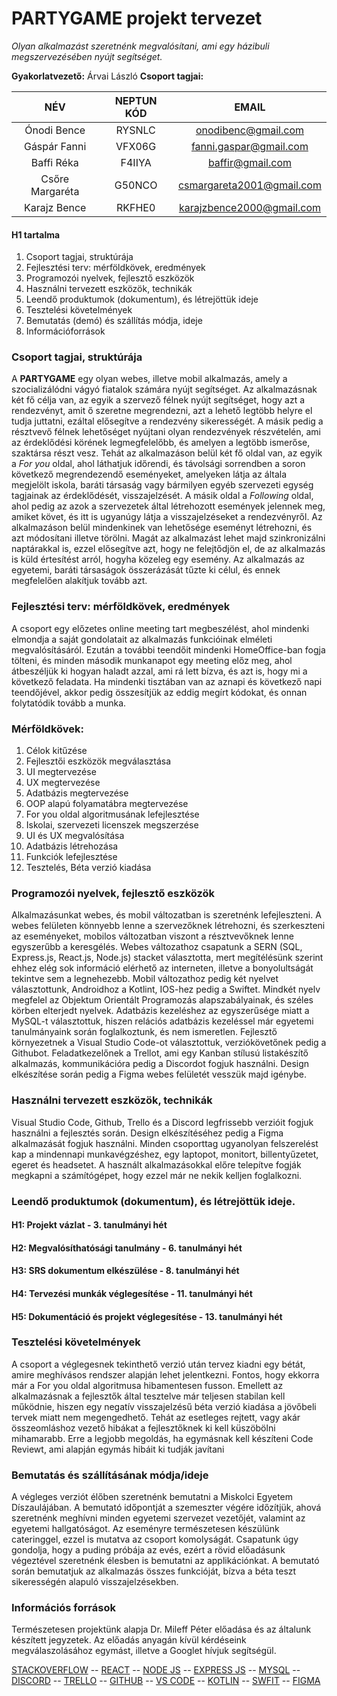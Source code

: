 ﻿# PARTYGAME projekt tervezet
*Olyan alkalmazást szeretnénk megvalósítani, ami egy házibuli megszervezésében nyújt segítséget.*

**Gyakorlatvezető:** Árvai László
**Csoport tagjai:**

|NÉV|NEPTUN KÓD|EMAIL|
| :-: | :-: | :-: |
|Ónodi Bence|RYSNLC|onodibenc@gmail.com|
|Gáspár Fanni|VFX06G|fanni.gaspar@gmail.com|
|Baffi Réka|F4IIYA|baffir@gmail.com|
|Csőre Margaréta|G50NCO|csmargareta2001@gmail.com|
|Karajz Bence|RKFHE0|karajzbence2000@gmail.com|


#### H1 tartalma
1. Csoport tagjai, struktúrája
1. Fejlesztési terv: mérföldkövek, eredmények
1. Programozói nyelvek, fejlesztő eszközök
1. Használni tervezett eszközök, technikák
1. Leendő produktumok (dokumentum), és létrejöttük ideje
1. Tesztelési követelmények
1. Bemutatás (demó) és szállítás módja, ideje
1. Információforrások

### **Csoport tagjai, struktúrája**
A **PARTYGAME** egy olyan webes, illetve mobil alkalmazás, amely a szocializálódni vágyó fiatalok számára nyújt segítséget. 
Az alkalmazásnak két fő célja van, az egyik a szervező félnek nyújt segítséget, hogy azt a rendezvényt, amit ő szeretne megrendezni, azt a lehető legtöbb helyre el tudja juttatni, ezáltal elősegítve a rendezvény sikerességét. A másik pedig a résztvevő félnek lehetőséget nyújtani olyan rendezvények részvételén, ami az érdeklődési körének legmegfelelőbb, és amelyen a legtöbb ismerőse, szaktársa részt vesz. 
Tehát az alkalmazáson belül két fő oldal van, az egyik a *For you* oldal, ahol láthatjuk időrendi, és távolsági sorrendben a soron következő megrendezendő eseményeket, amelyeken látja az általa megjelölt iskola, baráti társaság vagy bármilyen egyéb szervezeti egység tagjainak az érdeklődését, visszajelzését. A másik oldal a *Following* oldal, ahol pedig az azok a szervezetek által létrehozott események jelennek meg, amiket követ, és itt is ugyanúgy látja a visszajelzéseket a rendezvényről. 
Az alkalmazáson belül mindenkinek van lehetősége eseményt létrehozni, és azt módosítani illetve törölni. Magát az alkalmazást lehet majd szinkronizálni naptárakkal is, ezzel elősegítve azt, hogy ne felejtődjön el, de az alkalmazás is küld értesítést arról, hogyha közeleg egy esemény. Az alkalmazás az egyetemi, baráti társaságok összerázását tűzte ki célul, és ennek megfelelően alakítjuk tovább azt.
### **Fejlesztési terv: mérföldkövek, eredmények**
A csoport egy előzetes online meeting tart megbeszélést, ahol mindenki elmondja a saját gondolatait az alkalmazás funkcióinak elméleti megvalósításáról. Ezután a további teendőit mindenki HomeOffice-ban fogja tölteni, és minden második munkanapot egy meeting előz meg, ahol átbeszéljük ki hogyan haladt azzal, ami rá lett bízva, és azt is, hogy mi a következő feladata. Ha mindenki tisztában van az aznapi és következő napi teendőjével, akkor pedig összesítjük az eddig megírt kódokat, és onnan folytatódik tovább a munka.

### **Mérföldkövek:**
1. Célok kitűzése
1. Fejlesztői eszközök megválasztása
1. UI megtervezése
1. UX megtervezése
1. Adatbázis megtervezése
1. OOP alapú folyamatábra megtervezése
1. For you oldal algoritmusának lefejlesztése
1. Iskolai, szervezeti licenszek megszerzése
1. UI és UX megvalósítása
1. Adatbázis létrehozása
1. Funkciók lefejlesztése
1. Tesztelés, Béta verzió kiadása

### **Programozói nyelvek, fejlesztő eszközök**
Alkalmazásunkat webes, és mobil változatban is szeretnénk lefejleszteni. A webes felületen könnyebb lenne a szervezőknek létrehozni, és szerkeszteni az eseményeket, mobilos változatban viszont a résztvevőknek lenne egyszerűbb a keresgélés.
Webes változathoz csapatunk a SERN (SQL, Express.js, React.js, Node.js) stacket választotta, mert megítélésünk szerint ehhez elég sok információ elérhető az interneten, illetve a bonyolultságát tekintve sem a legnehezebb.
Mobil változathoz pedig két nyelvet választottunk, Androidhoz a Kotlint, IOS-hez pedig a Swiftet. Mindkét nyelv megfelel az Objektum Orientált Programozás alapszabályainak, és széles körben elterjedt nyelvek.
Adatbázis kezeléshez az egyszerűsége miatt a MySQL-t választottuk, hiszen relációs adatbázis kezeléssel már egyetemi tanulmányaink során foglalkoztunk, és nem ismeretlen.
Fejlesztő környezetnek a Visual Studio Code-ot választottuk, verziókövetőnek pedig a Githubot. Feladatkezelőnek a Trellot, ami egy Kanban stílusú listakészítő alkalmazás, kommunikációra pedig a Discordot fogjuk használni. Design elkészítése során pedig a Figma webes felületét vesszük majd igénybe.

### **Használni tervezett eszközök, technikák**
Visual Studio Code, Github, Trello és a Discord legfrissebb verzióit fogjuk használni a fejlesztés során. Design elkészítéséhez pedig a Figma alkalmazását fogjuk használni.
Minden csoporttag ugyanolyan felszerelést kap a mindennapi munkavégzéshez, egy laptopot, monitort, billentyűzetet, egeret és headsetet. A használt alkalmazásokkal előre telepítve fogják megkapni a számítógépet, hogy ezzel már ne nekik kelljen foglalkozni.

### **Leendő produktumok (dokumentum), és létrejöttük ideje.**
 #### **H1:** Projekt vázlat - 3. tanulmányi hét
 #### **H2:** Megvalósíthatósági tanulmány - 6. tanulmányi hét
 #### **H3:** SRS dokumentum elkészülése - 8. tanulmányi hét
 #### **H4:** Tervezési munkák véglegesítése - 11. tanulmányi hét
 #### **H5:** Dokumentáció és projekt véglegesítése - 13. tanulmányi hét

### **Tesztelési követelmények**
A csoport a véglegesnek tekinthető verzió után tervez kiadni egy bétát, amire meghívásos rendszer alapján lehet jelentkezni. Fontos, hogy ekkorra már a For you oldal algoritmusa hibamentesen fusson. Emellett az alkalmazásnak a fejlesztők által tesztelve már teljesen stabilan kell működnie, hiszen egy negatív visszajelzésű béta verzió kiadása a jövőbeli tervek miatt nem megengedhető. Tehát az esetleges rejtett, vagy akár összeomláshoz vezető hibákat a fejlesztőknek ki kell küszöbölni mihamarabb. Erre a legjobb megoldás, ha egymásnak kell készíteni Code Reviewt, ami alapján egymás hibáit ki tudják javítani

### **Bemutatás és szállításának módja/ideje**
A végleges verziót élőben szeretnénk bemutatni a Miskolci Egyetem Díszaulájában. A bemutató időpontját a szemeszter végére időzítjük, ahová szeretnénk meghívni minden egyetemi szervezet vezetőjét, valamint az egyetemi hallgatóságot. Az eseményre természetesen készülünk cateringgel, ezzel is mutatva az csoport komolyságát. Csapatunk úgy gondolja, hogy a puding próbája az evés, ezért a rövid előadásunk végeztével szeretnénk élesben is bemutatni az applikációnkat. A bemutató során bemutatjuk az alkalmazás összes funkcióját, bízva a béta teszt sikerességén alapuló visszajelzésekben.

### **Információs források**
Természetesen projektünk alapja Dr. Mileff Péter előadása és az általunk készített jegyzetek.
Az előadás anyagán kívül kérdéseink megválaszolásához egymást, illetve a Googlet hívjuk segítségül.

[STACKOVERFLOW](https://stackoverflow.com/) -- [REACT](https://react.dev/) -- [NODE JS](https://nodejs.org/) -- [EXPRESS JS](https://expressjs.com/) -- [MYSQL](https://www.mysql.com/) -- [DISCORD](https://discord.com/) -- [TRELLO](https://trello.com/) -- [GITHUB](https://github.com/) -- [VS CODE](https://code.visualstudio.com/) -- [KOTLIN](https://kotlinlang.org/) -- [SWFIT](https://developer.apple.com/swift/) -- [FIGMA](https://www.figma.com/)
